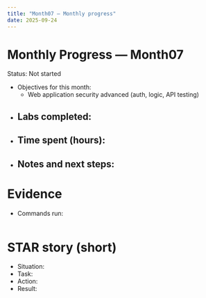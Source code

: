 ```yaml
---
title: "Month07 — Monthly progress"
date: 2025-09-24
---
```


# Monthly Progress — Month07

Status: Not started

- Objectives for this month:
  - Web application security advanced (auth, logic, API testing)
- Labs completed:
  - 
- Time spent (hours):
  - 
- Notes and next steps:
  - 

# Evidence
- Commands run:
```

```

# STAR story (short)
- Situation:
- Task:
- Action:
- Result:
